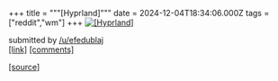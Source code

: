 +++
title = """[Hyprland]"""
date = 2024-12-04T18:34:06.000Z
tags = ["reddit","wm"]
+++
[![[Hyprland]](https://a.thumbs.redditmedia.com/nhu0x30lN1O3KMROivnTAPV4U38mWE0OtnQD6DEESw4.jpg "[Hyprland]")](https://www.reddit.com/r/unixporn/comments/1h6neua/hyprland/)

submitted by [/u/efedublaj](https://www.reddit.com/user/efedublaj)  
[\[link\]](https://www.reddit.com/gallery/1h6neua) [\[comments\]](https://www.reddit.com/r/unixporn/comments/1h6neua/hyprland/)

[[source]](https://www.reddit.com/r/unixporn/comments/1h6neua/hyprland/)
